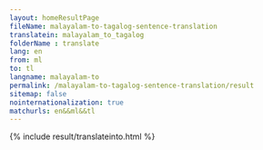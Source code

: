 ```yaml
---
layout: homeResultPage
fileName: malayalam-to-tagalog-sentence-translation
translatein: malayalam_to_tagalog
folderName : translate
lang: en
from: ml
to: tl
langname: malayalam-to
permalink: /malayalam-to-tagalog-sentence-translation/result
sitemap: false
nointernationalization: true
matchurls: en&&ml&&tl
---
```

{% include result/translateinto.html %}

<script src="/js/result/translation.js" data-foldername="{{page.folderName}}" data-lang="{{page.lang}}"></script>
